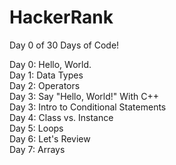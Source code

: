 # HackerRank
Day 0 of 30 Days of Code!

Day 0: Hello, World.<br>
Day 1: Data Types<br>
Day 2: Operators<br>
Day 3: Say "Hello, World!" With C++<br>
Day 3: Intro to Conditional Statements<br>
Day 4: Class vs. Instance<br>
Day 5: Loops<br>
Day 6: Let's Review<br>
Day 7: Arrays<br>
